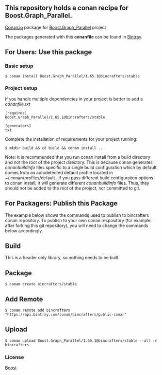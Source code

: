 ## This repository holds a conan recipe for Boost.Graph_Parallel.

[Conan.io](https://conan.io) package for [Boost.Graph_Parallel](https://github.com/Boostorg/Graph_Parallel) project

The packages generated with this **conanfile** can be found in [Bintray](https://bintray.com/bincrafters/public-conan/Boost.Graph_Parallel%3Abincrafters).

## For Users: Use this package

### Basic setup

    $ conan install Boost.Graph_Parallel/1.65.1@bincrafters/stable

### Project setup

If you handle multiple dependencies in your project is better to add a *conanfile.txt*

    [requires]
    Boost.Graph_Parallel/1.65.1@bincrafters/stable

    [generators]
    txt

Complete the installation of requirements for your project running:

    $ mkdir build && cd build && conan install ..
	
Note: It is recommended that you run conan install from a build directory and not the root of the project directory.  This is because conan generates *conanbuildinfo* files specific to a single build configuration which by default comes from an autodetected default profile located in ~/.conan/profiles/default .  If you pass different build configuration options to conan install, it will generate different *conanbuildinfo* files.  Thus, they should not be added to the root of the project, nor committed to git. 

## For Packagers: Publish this Package

The example below shows the commands used to publish to bincrafters conan repository. To publish to your own conan respository (for example, after forking this git repository), you will need to change the commands below accordingly. 

## Build  

This is a header only library, so nothing needs to be built.

## Package 

    $ conan create bincrafters/stable
	
## Add Remote

	$ conan remote add bincrafters "https://api.bintray.com/conan/bincrafters/public-conan"

## Upload

    $ conan upload Boost.Graph_Parallel/1.65.1@bincrafters/stable --all -r bincrafters

### License
[Boost](www.boost.org/LICENSE_1_0.txt)
